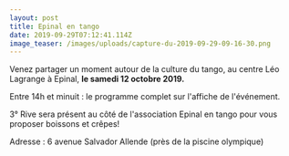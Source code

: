 ```yaml
---
layout: post
title: Epinal en tango
date: 2019-09-29T07:12:41.114Z
image_teaser: /images/uploads/capture-du-2019-09-29-09-16-30.png
---
```

Venez partager un moment autour de la culture du tango, au centre Léo Lagrange à Epinal, **le samedi 12 octobre 2019.**

Entre 14h et minuit : le programme complet sur l'affiche de l'événement.

3° Rive sera présent au côté de l'association Epinal en tango pour vous proposer boissons et crêpes!

Adresse : 6 avenue Salvador Allende (près de la piscine olympique)
